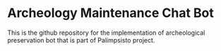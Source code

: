 # Archeology Maintenance Chat Bot

This is the github repository for the implementation of archeological preservation bot that is part of Palimpsisto project.
